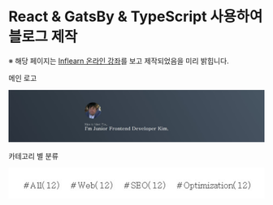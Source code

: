 # React & GatsBy & TypeScript 사용하여 블로그 제작

※ 해당 페이지는 <a href="https://www.inflearn.com/course/gatsby-%EA%B8%B0%EC%88%A0%EB%B8%94%EB%A1%9C%EA%B7%B8/dashboard">Inflearn 온라인 강좌</a>를 보고 제작되었음을 미리 밝힙니다.

메인 로고

<img src="gitImages\MainLogo.jpg">

카테고리 별 분류

<img src="gitImages\Categories.jpg">
